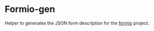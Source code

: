 # Formio-gen

Helper to generates the JSON form description for the [formio](https://github.com/formio/formio) project.
